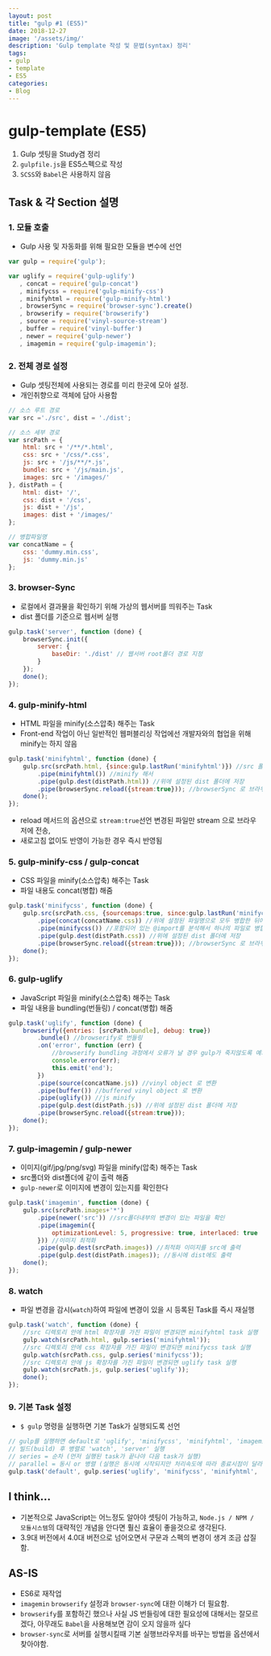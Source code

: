 ```yaml
---
layout: post
title: "gulp #1 (ES5)"
date: 2018-12-27
image: '/assets/img/'
description: 'Gulp template 작성 및 문법(syntax) 정리'
tags:
- gulp
- template
- ES5
categories:
- Blog
---
```


# gulp-template (ES5)
1. Gulp 셋팅을 Study겸 정리  
1. `gulpfile.js`을 ES5스펙으로 작성
1. `SCSS`와 `Babel`은 사용하지 않음

## Task & 각 Section 설명

### 1. 모듈 호출
* Gulp 사용 및 자동화를 위해 필요한 모듈을 변수에 선언

```javascript
var gulp = require('gulp');

var uglify = require('gulp-uglify')
   , concat = require('gulp-concat')
   , minifycss = require('gulp-minify-css')
   , minifyhtml = require('gulp-minify-html')
   , browserSync = require('browser-sync').create()
   , browserify = require('browserify')
   , source = require('vinyl-source-stream')
   , buffer = require('vinyl-buffer')
   , newer = require('gulp-newer')
   , imagemin = require('gulp-imagemin');
```

### 2. 전체 경로 설정
* Gulp 셋팅전체에 사용되는 경로를 미리 한곳에 모아 설정.  
* 개인취향으로 객체에 담아 사용함

```javascript
// 소스 루트 경로
var src ='./src', dist = './dist';

// 소스 세부 경로
var srcPath = {
    html: src + '/**/*.html',
    css: src + '/css/*.css',
    js: src + '/js/**/*.js',
    bundle: src + '/js/main.js',
    images: src + '/images/'
}, distPath = {
    html: dist+ '/',
    css: dist + '/css',
    js: dist + '/js',
    images: dist + '/images/'
};

// 병합파일명
var concatName = {
    css: 'dummy.min.css',
    js: 'dummy.min.js'
};
```

### 3. browser-Sync
* 로컬에서 결과물을 확인하기 위해 가상의 웹서버를 띄워주는 Task  
* dist 폴더를 기준으로 웹서버 실행

```javascript
gulp.task('server', function (done) {
    browserSync.init({
        server: {
            baseDir: './dist' // 웹서버 root폴더 경로 지정
        }
    });
    done();
});
```

### 4. gulp-minify-html
* HTML 파일을 minify(소스압축) 해주는 Task  
* Front-end 작업이 아닌 일반적인 웹퍼블리싱 작업에선 개발자와의 협업을 위해 minify는 하지 않음

```javascript
gulp.task('minifyhtml', function (done) {
    gulp.src(srcPath.html, {since:gulp.lastRun('minifyhtml')}) //src 폴더 아래의 모든 html 파일을
        .pipe(minifyhtml()) //minify 해서
        .pipe(gulp.dest(distPath.html)) //위에 설정된 dist 폴더에 저장
        .pipe(browserSync.reload({stream:true})); //browserSync 로 브라우저에 반영
    done();
});
```
* reload 메서드의 옵션으로 `stream:true`선언 변경된 파일만 stream 으로 브라우저에 전송,  
* 새로고침 없이도 반영이 가능한 경우 즉시 반영됨

### 5. gulp-minify-css / gulp-concat
* CSS 파일을 minify(소스압축) 해주는 Task  
* 파일 내용도 concat(병합) 해줌

```javascript
gulp.task('minifycss', function (done) {
    gulp.src(srcPath.css, {sourcemaps:true, since:gulp.lastRun('minifycss')}) //css 폴더의 *.css 파일을
        .pipe(concat(concatName.css)) //위에 설정된 파일명으로 모두 병합한 뒤에,
        .pipe(minifycss()) //포함되어 있는 @import를 분석해서 하나의 파일로 병합하고 minify 해서
        .pipe(gulp.dest(distPath.css)) //위에 설정된 dist 폴더에 저장
        .pipe(browserSync.reload({stream:true})); //browserSync 로 브라우저에 반영
    done();
});
```

### 6. gulp-uglify
* JavaScript 파일을 minify(소스압축) 해주는 Task  
* 파일 내용을 bundling(번들링) / concat(병합) 해줌

```javascript
gulp.task('uglify', function (done) {
    browserify({entries: [srcPath.bundle], debug: true})
        .bundle() //browserify로 번들링
        .on('error', function (err) {
            //browserify bundling 과정에서 오류가 날 경우 gulp가 죽지않도록 예외처리
            console.error(err);
            this.emit('end');
        })
        .pipe(source(concatName.js)) //vinyl object 로 변환
        .pipe(buffer()) //buffered vinyl object 로 변환
        .pipe(uglify()) //js minify
        .pipe(gulp.dest(distPath.js)) //위에 설정된 dist 폴더에 저장
        .pipe(browserSync.reload({stream:true}));
    done();
});
```

### 7. gulp-imagemin / gulp-newer
* 이미지(gif/jpg/png/svg) 파일을 minify(압축) 해주는 Task  
* src폴더와 dist폴더에 같이 출력 해줌  
* `gulp-newer`로 이미지에 변경이 있는지를 확인한다

```javascript
gulp.task('imagemin', function (done) {
    gulp.src(srcPath.images+'*')
        .pipe(newer('src')) //src폴더내부의 변경이 있는 파일을 확인
        .pipe(imagemin({ 
            optimizationLevel: 5, progressive: true, interlaced: true 
        })) //이미지 최적화
        .pipe(gulp.dest(srcPath.images)) //최적화 이미지를 src에 출력
        .pipe(gulp.dest(distPath.images)); //동시에 dist에도 출력
    done();
});
```

### 8. watch
* 파일 변경을 감시(`watch`)하여 파일에 변경이 있을 시 등록된 Task를 즉시 재실행

```javascript
gulp.task('watch', function (done) {
    //src 디렉토리 안에 html 확장자를 가진 파일이 변경되면 minifyhtml task 실행
    gulp.watch(srcPath.html, gulp.series('minifyhtml'));
    //src 디렉토리 안에 css 확장자를 가진 파일이 변경되면 minifycss task 실행
    gulp.watch(srcPath.css, gulp.series('minifycss'));
    //src 디렉토리 안에 js 확장자를 가진 파일이 변경되면 uglify task 실행
    gulp.watch(srcPath.js, gulp.series('uglify'));
    done();
});
```

### 9. 기본 Task 설정
* `$ gulp` 명령을 실행하면 기본 Task가 실행되도록 선언
 
```javascript
// gulp를 실행하면 default로 'uglify', 'minifycss', 'minifyhtml', 'imagemin' 순차적으로 빌드(build)
// 빌드(build) 후 병렬로 'watch', 'server' 실행
// series = 순차 (먼저 실행된 task가 끝나야 다음 task가 실행)
// parallel = 동시 or 병렬 (실행은 동시에 시작되지만 처리속도에 따라 종료시점이 달라진다)
gulp.task('default', gulp.series('uglify', 'minifycss', 'minifyhtml', 'imagemin', gulp.parallel('watch', 'server')));
```

## I think...
- 기본적으로 JavaScript는 어느정도 알아야 셋팅이 가능하고, `Node.js / NPM / 모듈시스템`의 대략적인 개념을 안다면 훨신 효율이 좋을것으로 생각된다.  
- 3.9대 버전에서 4.0대 버전으로 넘어오면서 구문과 스펙의 변경이 생겨 조금 삽질함.  

## AS-IS
- ES6로 재작업 
- `imagemin` `browserify` 설정과 `browser-sync`에 대한 이해가 더 필요함.  
- `browserify`를 포함하긴 했으나 사실 JS 번들링에 대한 필요성에 대해서는 잘모르겠다, 아무래도 `Babel`을 사용해보면 감이 오지 않을까 싶다  
- `browser-sync`로 서버를 실행시킬때 기본 실행브라우저를 바꾸는 방법을 옵션에서 찾아야함.
 